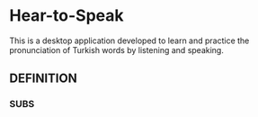 # Hear-to-Speak
This is a desktop application developed to learn and practice the pronunciation of Turkish words by listening and speaking.

## DEFINITION
### SUBS
